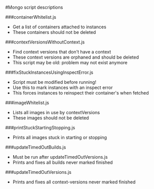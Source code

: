 #Mongo script descriptions

###containerWhitelist.js
 * Get a list of containers attached to instances
 * These containers should not be deleted

###contextVersionsWithoutContext.js
 * Find context versions that don't have a context
 * These context versions are orphaned and should be deleted
 * This script may be old: problem may not exist anymore

###fixStuckInstancesUsingInspectError.js
 * Script must be modified before running!
 * Use this to mark instances with an inspect error
 * This forces instances to reinspect their container's when fetched

###imageWhitelist.js
 * Lists all images in use by contextVersions
 * These images should not be deleted

###printStuckStartingStopping.js
 * Prints all images stuck in starting or stopping

###updateTimedOutBuilds.js
 * Must be run after updateTimedOutVersions.js
 * Prints and fixes all builds never marked finished

###updateTimedOutVersions.js
 * Prints and fixes all context-versions never marked finished


